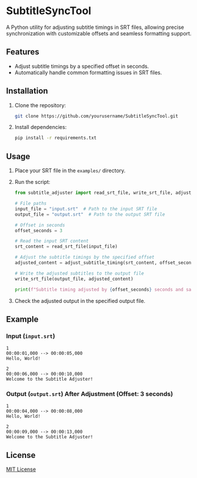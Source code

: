
# SubtitleSyncTool

A Python utility for adjusting subtitle timings in SRT files, allowing precise synchronization with customizable offsets and seamless formatting support.

## Features
- Adjust subtitle timings by a specified offset in seconds.
- Automatically handle common formatting issues in SRT files.

## Installation
1. Clone the repository:
    ```bash
    git clone https://github.com/yourusername/SubtitleSyncTool.git
    ```
2. Install dependencies:
    ```bash
    pip install -r requirements.txt
    ```

## Usage
1. Place your SRT file in the `examples/` directory.
2. Run the script:
    ```python
    from subtitle_adjuster import read_srt_file, write_srt_file, adjust_subtitle_timing

    # File paths
    input_file = "input.srt"  # Path to the input SRT file
    output_file = "output.srt"  # Path to the output SRT file

    # Offset in seconds
    offset_seconds = 3

    # Read the input SRT content
    srt_content = read_srt_file(input_file)

    # Adjust the subtitle timings by the specified offset
    adjusted_content = adjust_subtitle_timing(srt_content, offset_seconds)

    # Write the adjusted subtitles to the output file
    write_srt_file(output_file, adjusted_content)

    print(f"Subtitle timing adjusted by {offset_seconds} seconds and saved to {output_file}")
    ```

3. Check the adjusted output in the specified output file.

## Example
### Input (`input.srt`)
```plaintext
1
00:00:01,000 --> 00:00:05,000
Hello, World!

2
00:00:06,000 --> 00:00:10,000
Welcome to the Subtitle Adjuster!
```

### Output (`output.srt`) After Adjustment (Offset: 3 seconds)
```plaintext
1
00:00:04,000 --> 00:00:08,000
Hello, World!

2
00:00:09,000 --> 00:00:13,000
Welcome to the Subtitle Adjuster!
```

## License
[MIT License](LICENSE)
